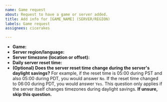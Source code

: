 ```yaml
---
name: Game request
about: Request to have a game or server added.
title: Add info for [GAME_NAME] (SERVER/REGION)
labels: Game request
assignees: cicerakes

---
```


- **Game:**
- **Server region/language:**
- **Server timezone (location or offset):**
- **Daily server reset time:**
- **(Optional) Does the server reset time change during the server's daylight savings?** For example, if the reset time is 05:00 during PST and also 05:00 during PDT, you would answer `No`. If the reset time changed to 06:00 during PDT, you would answer `Yes`. This question only applies if the server itself changes timezones during daylight savings. **If unsure, skip this question.**
